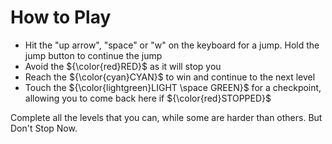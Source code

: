 # How to Play

* Hit the "up arrow", "space" or "w" on the keyboard for a jump. Hold the jump button to continue the jump
* Avoid the ${\color{red}RED}$ as it will stop you 
* Reach the ${\color{cyan}CYAN}$ to win and continue to the next level
* Touch the ${\color{lightgreen}LIGHT \space GREEN}$ for a checkpoint, allowing you to come back here if ${\color{red}STOPPED}$

Complete all the levels that you can, while some are harder than others. But Don't Stop Now.

